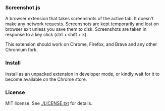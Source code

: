 ### Screenshot.js

A browser extension that takes screenshots of the active tab. It doesn't make
any network requests. Screenshots are kept temporarily and lost on browser exit
unless you save them to disk. Screenshots are taken in response to a key click
(ctrl + shift + k).

This extension should work on Chrome, Firefox, and Brave and any other Chromium
fork.

### Install

Install as an unpacked extension in developer mode, or kindly wait for it to
become available on the Chrome store.

### License

MIT license. See [./LICENSE.txt](/.LICENSE.txt) for details.
